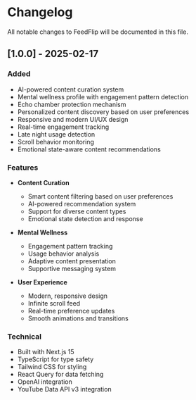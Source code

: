 # Changelog

All notable changes to FeedFlip will be documented in this file.

## [1.0.0] - 2025-02-17

### Added
- AI-powered content curation system
- Mental wellness profile with engagement pattern detection
- Echo chamber protection mechanism
- Personalized content discovery based on user preferences
- Responsive and modern UI/UX design
- Real-time engagement tracking
- Late night usage detection
- Scroll behavior monitoring
- Emotional state-aware content recommendations

### Features
- **Content Curation**
  - Smart content filtering based on user preferences
  - AI-powered recommendation system
  - Support for diverse content types
  - Emotional state detection and response

- **Mental Wellness**
  - Engagement pattern tracking
  - Usage behavior analysis
  - Adaptive content presentation
  - Supportive messaging system

- **User Experience**
  - Modern, responsive design
  - Infinite scroll feed
  - Real-time preference updates
  - Smooth animations and transitions

### Technical
- Built with Next.js 15
- TypeScript for type safety
- Tailwind CSS for styling
- React Query for data fetching
- OpenAI integration
- YouTube Data API v3 integration

